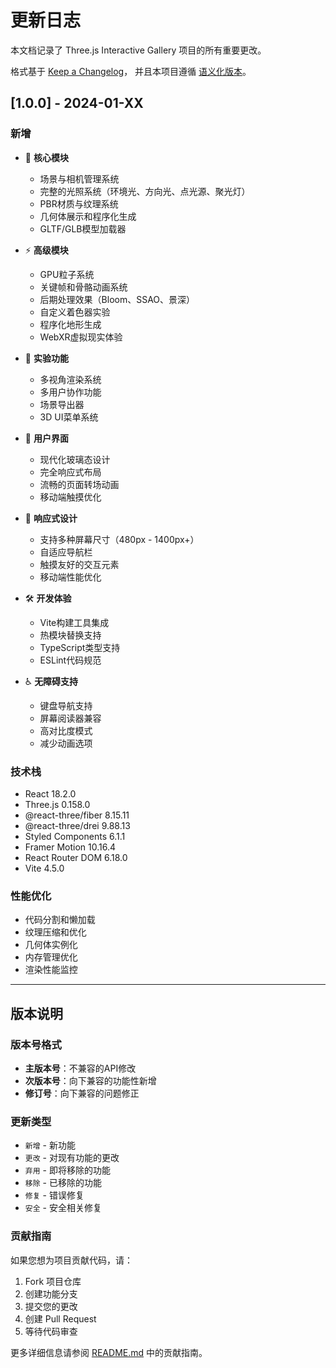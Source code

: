 # 更新日志

本文档记录了 Three.js Interactive Gallery 项目的所有重要更改。

格式基于 [Keep a Changelog](https://keepachangelog.com/zh-CN/1.0.0/)，
并且本项目遵循 [语义化版本](https://semver.org/lang/zh-CN/)。


## [1.0.0] - 2024-01-XX

### 新增
- 🎯 **核心模块**
  - 场景与相机管理系统
  - 完整的光照系统（环境光、方向光、点光源、聚光灯）
  - PBR材质与纹理系统
  - 几何体展示和程序化生成
  - GLTF/GLB模型加载器

- ⚡ **高级模块**
  - GPU粒子系统
  - 关键帧和骨骼动画系统
  - 后期处理效果（Bloom、SSAO、景深）
  - 自定义着色器实验
  - 程序化地形生成
  - WebXR虚拟现实体验

- 🔬 **实验功能**
  - 多视角渲染系统
  - 多用户协作功能
  - 场景导出器
  - 3D UI菜单系统

- 🎨 **用户界面**
  - 现代化玻璃态设计
  - 完全响应式布局
  - 流畅的页面转场动画
  - 移动端触摸优化

- 📱 **响应式设计**
  - 支持多种屏幕尺寸（480px - 1400px+）
  - 自适应导航栏
  - 触摸友好的交互元素
  - 移动端性能优化

- 🛠️ **开发体验**
  - Vite构建工具集成
  - 热模块替换支持
  - TypeScript类型支持
  - ESLint代码规范

- ♿ **无障碍支持**
  - 键盘导航支持
  - 屏幕阅读器兼容
  - 高对比度模式
  - 减少动画选项

### 技术栈
- React 18.2.0
- Three.js 0.158.0
- @react-three/fiber 8.15.11
- @react-three/drei 9.88.13
- Styled Components 6.1.1
- Framer Motion 10.16.4
- React Router DOM 6.18.0
- Vite 4.5.0

### 性能优化
- 代码分割和懒加载
- 纹理压缩和优化
- 几何体实例化
- 内存管理优化
- 渲染性能监控

---

## 版本说明

### 版本号格式
- **主版本号**：不兼容的API修改
- **次版本号**：向下兼容的功能性新增
- **修订号**：向下兼容的问题修正

### 更新类型
- `新增` - 新功能
- `更改` - 对现有功能的更改
- `弃用` - 即将移除的功能
- `移除` - 已移除的功能
- `修复` - 错误修复
- `安全` - 安全相关修复

### 贡献指南
如果您想为项目贡献代码，请：
1. Fork 项目仓库
2. 创建功能分支
3. 提交您的更改
4. 创建 Pull Request
5. 等待代码审查

更多详细信息请参阅 [README.md](README.md) 中的贡献指南。
